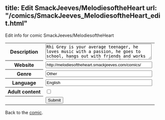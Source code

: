 title: Edit SmackJeeves/MelodiesoftheHeart
url: "/comics/SmackJeeves_MelodiesoftheHeart_edit.html"
---
Edit info for comic SmackJeeves/MelodiesoftheHeart

<form name="comic" action="http://gaepostmail.appspot.com/comic/" method="post">
<table class="comicinfo">
<tr>
<th>Description</th><td><textarea name="description" cols="40" rows="3">Rhi Grey is your average teenager, he loves music with a passion, he goes to school, hangs out with friends and works a job at his sisters local cafe, but he has a dangerous secret he's keeping from his friends and family, which is about to catch up to him very quickly. And When Lucy Turner, a young blonde writer and her family move back to the town of Chatsford, the two meet by chance, and an awkward start to a relationship begins. Though Love isn't always as simple as it seems, as many of the teens of Chatsford are about to find out. Also follow on facebook: http://www.facebook.com/Mothseries for updates and news on the series</textarea></td>
</tr>
<tr>
<th>Website</th><td><input type="text" name="url" value="http://melodiesoftheheart.smackjeeves.com/comics/" size="40"/></td>
</tr>
<tr>
<th>Genre</th><td><input type="text" name="genre" value="Other" size="40"/></td>
</tr>
<tr>
<th>Language</th><td><input type="text" name="language" value="English" size="40"/></td>
</tr>
<tr>
<th>Adult content</th><td><input type="checkbox" name="adult" value="adult" /></td>
</tr>
<tr>
<th></th><td>
<input type="hidden" name="comic" value="SmackJeeves_MelodiesoftheHeart" />
<input type="submit" name="submit" value="Submit" />
</td>
</tr>
</table>
</form>

Back to the [comic](SmackJeeves_MelodiesoftheHeart.html).
